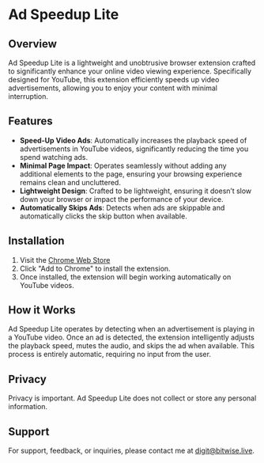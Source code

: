 # Ad Speedup Lite

## Overview
Ad Speedup Lite is a lightweight and unobtrusive browser extension crafted to significantly enhance your online video viewing experience. Specifically designed for YouTube, this extension efficiently speeds up video advertisements, allowing you to enjoy your content with minimal interruption.

## Features
- **Speed-Up Video Ads**: Automatically increases the playback speed of advertisements in YouTube videos, significantly reducing the time you spend watching ads.
- **Minimal Page Impact**: Operates seamlessly without adding any additional elements to the page, ensuring your browsing experience remains clean and uncluttered.
- **Lightweight Design**: Crafted to be lightweight, ensuring it doesn’t slow down your browser or impact the performance of your device.
- **Automatically Skips Ads**: Detects when ads are skippable and automatically clicks the skip button when available.

## Installation
1. Visit the [Chrome Web Store](https://chromewebstore.google.com/u/1/detail/ad-speedup-lite-lightweig/bfihooeagoinnndfehldcbfhcdgkdlie)
2. Click "Add to Chrome" to install the extension.
3. Once installed, the extension will begin working automatically on YouTube videos.

## How it Works
Ad Speedup Lite operates by detecting when an advertisement is playing in a YouTube video. Once an ad is detected, the extension intelligently adjusts the playback speed, mutes the audio, and skips the ad when available. This process is entirely automatic, requiring no input from the user.

## Privacy
Privacy is important. Ad Speedup Lite does not collect or store any personal information. 

## Support
For support, feedback, or inquiries, please contact me at [digit@bitwise.live](mailto:digit@bitwise.live).

